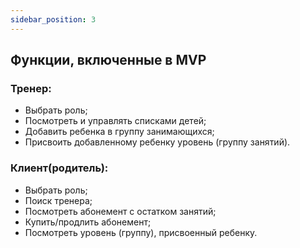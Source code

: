 ```yaml
---
sidebar_position: 3
---
```

## Функции, включенные в MVP

### Тренер:
* Выбрать роль;
* Посмотреть и управлять списками детей;
* Добавить ребенка в группу занимающихся;
* Присвоить добавленному ребенку уровень (группу занятий).

### Клиент(родитель):
* Выбрать роль;
* Поиск тренера;
* Посмотреть абонемент с остатком занятий;
* Купить/продлить абонемент;
* Посмотреть уровень (группу), присвоенный ребенку.